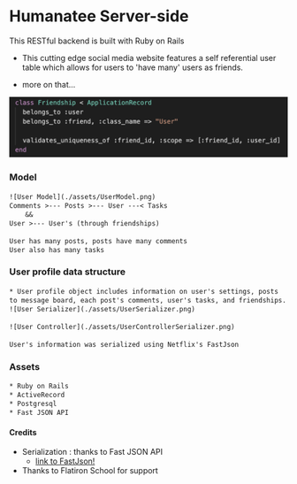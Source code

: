 # Humanatee Server-side

This RESTful backend is built with Ruby on Rails

* This cutting edge social media website features a self referential user table which allows for users to 'have many' users as friends.

* more on that...

![Friendship Model](./assets/FriendshipModel.png)


### Model

    ![User Model](./assets/UserModel.png)
    Comments >--- Posts >--- User ---< Tasks
        &&
    User >--- User's (through friendships)

    User has many posts, posts have many comments
    User also has many tasks

### User profile data structure

    * User profile object includes information on user's settings, posts to message board, each post's comments, user's tasks, and friendships.
    ![User Serializer](./assets/UserSerializer.png)

    ![User Controller](./assets/UserControllerSerializer.png)

    User's information was serialized using Netflix's FastJson

### Assets
    * Ruby on Rails
    * ActiveRecord
    * Postgresql
    * Fast JSON API

#### Credits
   * Serialization : thanks to Fast JSON API
      * [link to FastJson!](https://github.com/Netflix/fast_jsonapi)
   * Thanks to Flatiron School for support
